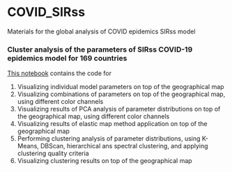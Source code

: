 # COVID_SIRss
Materials for the global analysis of COVID epidemics SIRss model

### Cluster analysis of the parameters of SIRss COVID-19 epidemics model for 169 countries

[This notebook](https://github.com/lamhda/COVID_SIRss/blob/main/COVID_geographical.ipynb) contains the code for 
1. Visualizing individual model parameters on top of the geographical map
2. Visualizing combinations of parameters on top of the geographical map, using different color channels
3. Visualizing results of PCA analysis of parameter distributions on top of the geographical map, using different color channels
4. Visualizing results of elastic map method application on top of the geographical map
5. Performing clustering analysis of parameter distributions, using K-Means, DBScan, hierarchical ans spectral clustering, and applying clustering quality criteria
6. Visualizing clustering results on top of the geographical map

